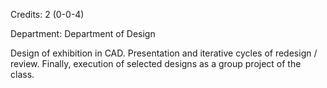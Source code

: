 Credits: 2 (0-0-4)

Department: Department of Design

Design of exhibition in CAD. Presentation and iterative cycles of redesign / review. Finally, execution of selected designs as a group project of the class.
